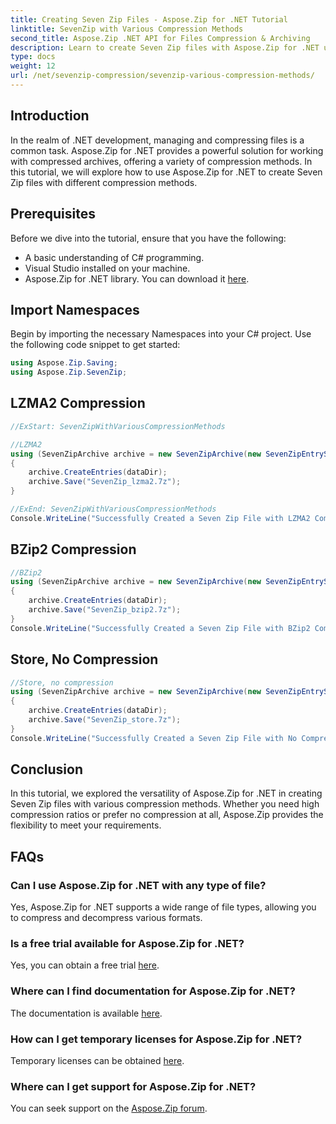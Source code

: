 ```yaml
---
title: Creating Seven Zip Files - Aspose.Zip for .NET Tutorial
linktitle: SevenZip with Various Compression Methods
second_title: Aspose.Zip .NET API for Files Compression & Archiving
description: Learn to create Seven Zip files with Aspose.Zip for .NET using different compression methods. Easy steps for LZMA2, BZip2, and Store (no compression).
type: docs
weight: 12
url: /net/sevenzip-compression/sevenzip-various-compression-methods/
---
```


## Introduction

In the realm of .NET development, managing and compressing files is a common task. Aspose.Zip for .NET provides a powerful solution for working with compressed archives, offering a variety of compression methods. In this tutorial, we will explore how to use Aspose.Zip for .NET to create Seven Zip files with different compression methods.

## Prerequisites

Before we dive into the tutorial, ensure that you have the following:

- A basic understanding of C# programming.
- Visual Studio installed on your machine.
- Aspose.Zip for .NET library. You can download it [here](https://releases.aspose.com/zip/net/).

## Import Namespaces

Begin by importing the necessary Namespaces into your C# project. Use the following code snippet to get started:

```csharp
using Aspose.Zip.Saving;
using Aspose.Zip.SevenZip;
```

## LZMA2 Compression

```csharp
//ExStart: SevenZipWithVariousCompressionMethods

//LZMA2
using (SevenZipArchive archive = new SevenZipArchive(new SevenZipEntrySettings(new SevenZipLZMA2CompressionSettings())))
{
    archive.CreateEntries(dataDir);
    archive.Save("SevenZip_lzma2.7z");
}

//ExEnd: SevenZipWithVariousCompressionMethods
Console.WriteLine("Successfully Created a Seven Zip File with LZMA2 Compression");
```

## BZip2 Compression

```csharp
//BZip2
using (SevenZipArchive archive = new SevenZipArchive(new SevenZipEntrySettings(new SevenZipBZip2CompressionSettings())))
{
    archive.CreateEntries(dataDir);
    archive.Save("SevenZip_bzip2.7z");
}
Console.WriteLine("Successfully Created a Seven Zip File with BZip2 Compression");
```

## Store, No Compression

```csharp
//Store, no compression
using (SevenZipArchive archive = new SevenZipArchive(new SevenZipEntrySettings(new SevenZipStoreCompressionSettings())))
{
    archive.CreateEntries(dataDir);
    archive.Save("SevenZip_store.7z");
}
Console.WriteLine("Successfully Created a Seven Zip File with No Compression (Store)");
```

## Conclusion

In this tutorial, we explored the versatility of Aspose.Zip for .NET in creating Seven Zip files with various compression methods. Whether you need high compression ratios or prefer no compression at all, Aspose.Zip provides the flexibility to meet your requirements.

## FAQs

### Can I use Aspose.Zip for .NET with any type of file?
Yes, Aspose.Zip for .NET supports a wide range of file types, allowing you to compress and decompress various formats.

### Is a free trial available for Aspose.Zip for .NET?
Yes, you can obtain a free trial [here](https://releases.aspose.com/).

### Where can I find documentation for Aspose.Zip for .NET?
The documentation is available [here](https://reference.aspose.com/zip/net/).

### How can I get temporary licenses for Aspose.Zip for .NET?
Temporary licenses can be obtained [here](https://purchase.aspose.com/temporary-license/).

### Where can I get support for Aspose.Zip for .NET?
You can seek support on the [Aspose.Zip forum](https://forum.aspose.com/c/zip/37).

